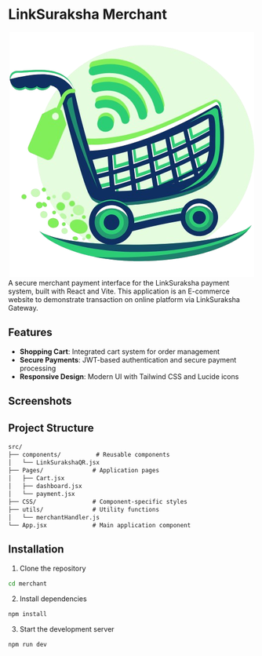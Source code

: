 # LinkSuraksha Merchant

<div align="center">
  <img src="public/logo.png"/>
</div>
A secure merchant payment interface for the LinkSuraksha payment system, built with React and Vite. This application is an E-commerce website to demonstrate transaction on online platform via LinkSuraksha Gateway.

## Features

- **Shopping Cart**: Integrated cart system for order management
- **Secure Payments**: JWT-based authentication and secure payment processing
- **Responsive Design**: Modern UI with Tailwind CSS and Lucide icons

## Screenshots

## Project Structure

```
src/
├── components/          # Reusable components
│   └── LinkSurakshaQR.jsx
├── Pages/              # Application pages
│   ├── Cart.jsx
│   ├── dashboard.jsx
│   └── payment.jsx
├── CSS/                # Component-specific styles
├── utils/              # Utility functions
│   └── merchantHandler.js
└── App.jsx             # Main application component
```
## Installation

1. Clone the repository

```bash
cd merchant
```

2. Install dependencies

```bash
npm install
```

3. Start the development server

```bash
npm run dev
```

